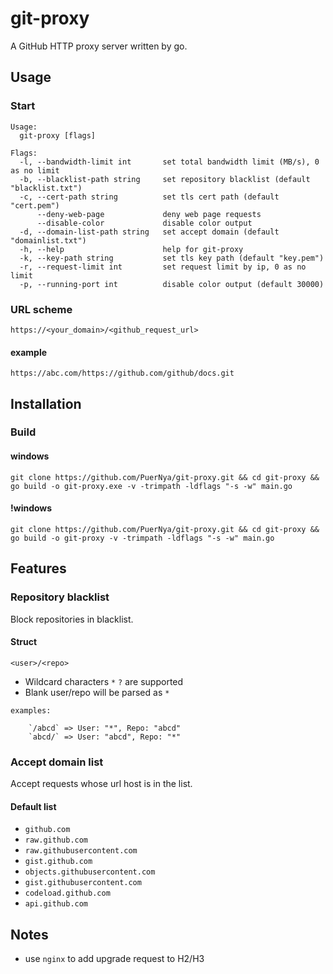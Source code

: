 # git-proxy

A GitHub HTTP proxy server written by go.

## Usage

### Start

```shell
Usage:
  git-proxy [flags]

Flags:
  -l, --bandwidth-limit int       set total bandwidth limit (MB/s), 0 as no limit
  -b, --blacklist-path string     set repository blacklist (default "blacklist.txt")
  -c, --cert-path string          set tls cert path (default "cert.pem")
      --deny-web-page             deny web page requests
      --disable-color             disable color output
  -d, --domain-list-path string   set accept domain (default "domainlist.txt")
  -h, --help                      help for git-proxy
  -k, --key-path string           set tls key path (default "key.pem")
  -r, --request-limit int         set request limit by ip, 0 as no limit
  -p, --running-port int          disable color output (default 30000)
```

### URL scheme

`https://<your_domain>/<github_request_url>`

#### example

`https://abc.com/https://github.com/github/docs.git`

## Installation

### Build

#### windows

`git clone https://github.com/PuerNya/git-proxy.git && cd git-proxy && go build -o git-proxy.exe -v -trimpath -ldflags "-s -w" main.go`

#### !windows

`git clone https://github.com/PuerNya/git-proxy.git && cd git-proxy && go build -o git-proxy -v -trimpath -ldflags "-s -w" main.go`

## Features

### Repository blacklist

Block repositories in blacklist.

#### Struct

`<user>/<repo>`

- Wildcard characters `*` `?` are supported
- Blank user/repo will be parsed as `*`
```text
examples:

    `/abcd` => User: "*", Repo: "abcd"
    `abcd/` => User: "abcd", Repo: "*"
```

### Accept domain list

Accept requests whose url host is in the list.

#### Default list

- `github.com`
- `raw.github.com`
- `raw.githubusercontent.com`
- `gist.github.com`
- `objects.githubusercontent.com`
- `gist.githubusercontent.com`
- `codeload.github.com`
- `api.github.com`

## Notes

- use `nginx` to add upgrade request to H2/H3